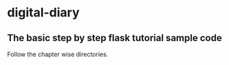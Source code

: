 digital-diary
=============

The basic step by step flask tutorial sample code
-------------------------------------------------

Follow the chapter wise directories.